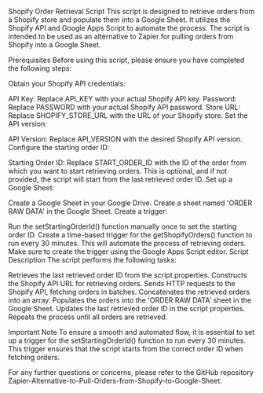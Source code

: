 Shopify Order Retrieval Script
This script is designed to retrieve orders from a Shopify store and populate them into a Google Sheet. It utilizes the Shopify API and Google Apps Script to automate the process. The script is intended to be used as an alternative to Zapier for pulling orders from Shopify into a Google Sheet.

Prerequisites
Before using this script, please ensure you have completed the following steps:

Obtain your Shopify API credentials:

API Key: Replace API_KEY with your actual Shopify API key.
Password: Replace PASSWORD with your actual Shopify API password.
Store URL: Replace SHOPIFY_STORE_URL with the URL of your Shopify store.
Set the API version:

API Version: Replace API_VERSION with the desired Shopify API version.
Configure the starting order ID:

Starting Order ID: Replace START_ORDER_ID with the ID of the order from which you want to start retrieving orders. This is optional, and if not provided, the script will start from the last retrieved order ID.
Set up a Google Sheet:

Create a Google Sheet in your Google Drive.
Create a sheet named 'ORDER RAW DATA' in the Google Sheet.
Create a trigger:

Run the setStartingOrderId() function manually once to set the starting order ID.
Create a time-based trigger for the getShopifyOrders() function to run every 30 minutes. This will automate the process of retrieving orders. Make sure to create the trigger using the Google Apps Script editor.
Script Description
The script performs the following tasks:

Retrieves the last retrieved order ID from the script properties.
Constructs the Shopify API URL for retrieving orders.
Sends HTTP requests to the Shopify API, fetching orders in batches.
Concatenates the retrieved orders into an array.
Populates the orders into the 'ORDER RAW DATA' sheet in the Google Sheet.
Updates the last retrieved order ID in the script properties.
Repeats the process until all orders are retrieved.

Important Note
To ensure a smooth and automated flow, it is essential to set up a trigger for the setStartingOrderId() function to run every 30 minutes. This trigger ensures that the script starts from the correct order ID when fetching orders.


For any further questions or concerns, please refer to the GitHub repository Zapier-Alternative-to-Pull-Orders-from-Shopify-to-Google-Sheet.
